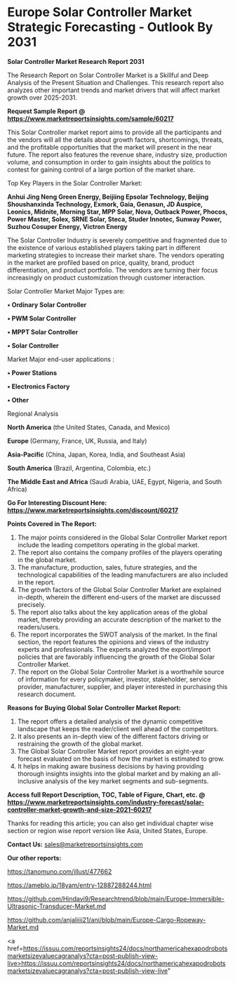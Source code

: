 # Europe Solar Controller Market Strategic Forecasting - Outlook By 2031

<strong>Solar Controller Market Research Report 2031</strong>

The Research Report on Solar Controller Market is a Skillful and Deep Analysis of the Present Situation and Challenges. This research report also analyzes other important trends and market drivers that will affect market growth over 2025-2031.

<strong>Request Sample Report @ <a href=https://www.marketreportsinsights.com/sample/60217>https://www.marketreportsinsights.com/sample/60217</a></strong>

This Solar Controller market report aims to provide all the participants and the vendors will all the details about growth factors, shortcomings, threats, and the profitable opportunities that the market will present in the near future. The report also features the revenue share, industry size, production volume, and consumption in order to gain insights about the politics to contest for gaining control of a large portion of the market share.

Top Key Players in the Solar Controller Market:

<strong>Anhui Jing Neng Green Energy, Beijiing Epsolar Technology, Beijing Shoushanxinda Technology, Exmork, Gaia, Genasun, JD Auspice, Leonics, Midnite, Morning Star, MPP Solar, Nova, Outback Power, Phocos, Power Master, Solex, SRNE Solar, Steca, Studer Innotec, Sunway Power, Suzhou Cosuper Energy, Victron Energy</strong>

The Solar Controller Industry is severely competitive and fragmented due to the existence of various established players taking part in different marketing strategies to increase their market share. The vendors operating in the market are profiled based on price, quality, brand, product differentiation, and product portfolio. The vendors are turning their focus increasingly on product customization through customer interaction.

Solar Controller Market Major Types are:

<strong>• Ordinary Solar Controller

• PWM Solar Controller

• MPPT Solar Controller

• Solar Controller</strong>

Market Major end-user applications :

<strong>• Power Stations

• Electronics Factory

• Other</strong>

Regional Analysis

</u><strong><b>North America</b></strong> (the United States, Canada, and Mexico)

<strong><b>Europe </b></strong>(Germany, France, UK, Russia, and Italy)

<strong><b>Asia-Pacific</b></strong> (China, Japan, Korea, India, and Southeast Asia)

<strong><b>South America</b></strong> (Brazil, Argentina, Colombia, etc.)

<strong><b>The Middle East and Africa</b></strong> (Saudi Arabia, UAE, Egypt, Nigeria, and South Africa)

<strong>Go For Interesting Discount Here: <a href=https://www.marketreportsinsights.com/discount/60217>https://www.marketreportsinsights.com/discount/60217</a></strong>

<strong>Points Covered in The Report:</strong>
<ol>
  <li>The major points considered in the Global Solar Controller Market report include the leading competitors operating in the global market.</li>
  <li>The report also contains the company profiles of the players operating in the global market.</li>
  <li>The manufacture, production, sales, future strategies, and the technological capabilities of the leading manufacturers are also included in the report.</li>
  <li>The growth factors of the Global Solar Controller Market are explained in-depth, wherein the different end-users of the market are discussed precisely.</li>
  <li>The report also talks about the key application areas of the global market, thereby providing an accurate description of the market to the readers/users.</li>
  <li>The report incorporates the SWOT analysis of the market. In the final section, the report features the opinions and views of the industry experts and professionals. The experts analyzed the export/import policies that are favorably influencing the growth of the Global Solar Controller Market.</li>
  <li>The report on the Global Solar Controller Market is a worthwhile source of information for every policymaker, investor, stakeholder, service provider, manufacturer, supplier, and player interested in purchasing this research document.</li>
</ol>
<strong>Reasons for Buying Global Solar Controller Market Report:</strong>

<ol>
  <li>The report offers a detailed analysis of the dynamic competitive landscape that keeps the reader/client well ahead of the competitors.</li>
  <li>It also presents an in-depth view of the different factors driving or restraining the growth of the global market.</li>
  <li>The Global Solar Controller Market report provides an eight-year forecast evaluated on the basis of how the market is estimated to grow.</li>
  <li>It helps in making aware business decisions by having providing thorough insights insights into the global market and by making an all-inclusive analysis of the key market segments and sub-segments.</li>
</ol>
<strong>Access full Report Description, TOC, Table of Figure, Chart, etc. @ <a href=https://www.marketreportsinsights.com/industry-forecast/solar-controller-market-growth-and-size-2021-60217>https://www.marketreportsinsights.com/industry-forecast/solar-controller-market-growth-and-size-2021-60217</a></strong>


Thanks for reading this article; you can also get individual chapter wise section or region wise report version like Asia, United States, Europe.

<strong>Contact Us:</strong>
sales@marketreportsinsights.com

<strong>Our other reports:</strong>

<a href=https://tanomuno.com/illust/477662>https://tanomuno.com/illust/477662</a>

<a href=https://ameblo.jp/18yam/entry-12887288244.html>https://ameblo.jp/18yam/entry-12887288244.html</a>

<a href=https://github.com/Hindavi9/Researchtrend/blob/main/Europe-Immersible-Ultrasonic-Transducer-Market.md>https://github.com/Hindavi9/Researchtrend/blob/main/Europe-Immersible-Ultrasonic-Transducer-Market.md</a>

<a href=https://github.com/anjaliiii21/ani/blob/main/Europe-Cargo-Ropeway-Market.md>https://github.com/anjaliiii21/ani/blob/main/Europe-Cargo-Ropeway-Market.md</a>

<a href=https://issuu.com/reportsinsights24/docs/northamericahexapodrobotsmarketsizevaluecagranalys?cta=post-publish-view-live>https://issuu.com/reportsinsights24/docs/northamericahexapodrobotsmarketsizevaluecagranalys?cta=post-publish-view-live</a>"
